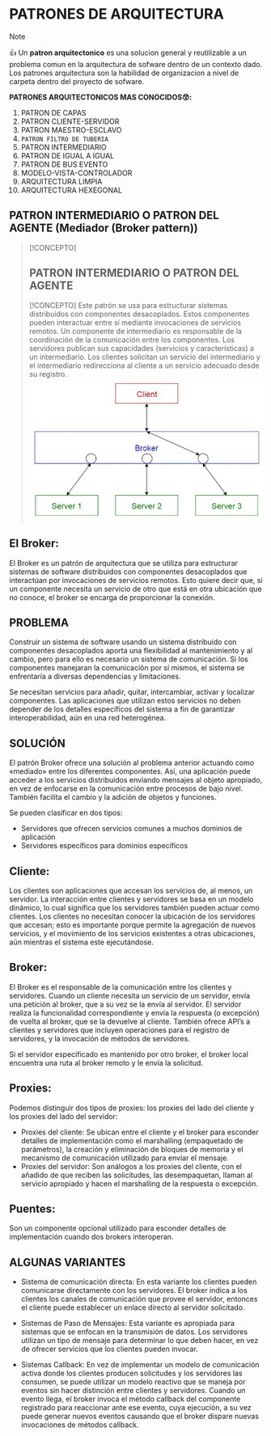 # PATRONES DE ARQUITECTURA
> [!NOTE]
> 👍 Un **patron arquitectonico** es una solucion general y reutilizable a un problema comun en la arquitectura de sofware dentro de un contexto dado. Los patrones arquitectura son la habilidad de organizacion a nivel de carpeta dentro del proyecto de sofware.

**PATRONES ARQUITECTONICOS MAS CONOCIDOS😲:**

1. PATRON DE CAPAS
2. PATRON CLIENTE-SERVIDOR
3. PATRON MAESTRO-ESCLAVO
4. `PATRON FILTRO DE TUBERIA`
5. PATRON INTERMEDIARIO
6. PATRON DE IGUAL A IGUAL
7. PATRON DE BUS EVENTO
8. MODELO-VISTA-CONTROLADOR
9. ARQUITECTURA LIMPIA
10. ARQUITECTURA HEXEGONAL


## PATRON INTERMEDIARIO O PATRON DEL AGENTE (Mediador (Broker pattern))
> [!CONCEPTO]
> ## PATRON INTERMEDIARIO O PATRON DEL AGENTE
> [!CONCEPTO]
Este patrón se usa para estructurar sistemas distribuidos con componentes desacoplados. Estos componentes pueden interactuar entre sí mediante invocaciones de servicios remotos. Un componente de intermediario es responsable de la coordinación de la comunicación entre los componentes. 
Los servidores publican sus capacidades (servicios y características) a un intermediario. Los clientes solicitan un servicio del intermediario y el intermediario redirecciona al cliente a un servicio adecuado desde su registro.
![alt text](image.png)

## El Broker:
El Broker es un patrón de arquitectura que se utiliza para estructurar sistemas de software distribuidos con componentes desacoplados que interactúan por invocaciones de servicios remotos. Esto quiere decir que, si un componente necesita un servicio de otro que está en otra ubicación que no conoce, el broker se encarga de proporcionar la conexión.

## PROBLEMA
Construir un sistema de software usando un sistema distribuido con componentes desacoplados aporta una flexibilidad al mantenimiento y al cambio, pero para ello es necesario un sistema de comunicación. Si los componentes manejaran la comunicación por sí mismos, el sistema se enfrentaría a diversas dependencias y limitaciones.

Se necesitan servicios para añadir, quitar, intercambiar, activar y localizar componentes. Las aplicaciones que utilizan estos servicios no deben depender de los detalles específicos del sistema a fin de garantizar interoperabilidad, aún en una red heterogénea.

## SOLUCIÓN
El patrón Broker ofrece una solución al problema anterior actuando como «mediado» entre los diferentes componentes. Así, una aplicación puede acceder a los servicios distribuidos enviando mensajes al objeto apropiado, en vez de enfocarse en la comunicación entre procesos de bajo nivel. También facilita el cambio y la adición de objetos y funciones.


Se pueden clasificar en dos tipos:

- Servidores que ofrecen servicios comunes a muchos dominios de aplicación
- Servidores específicos para dominios específicos
## Cliente:
Los clientes son aplicaciones que accesan los servicios de, al menos, un servidor. La interacción entre clientes y servidores se basa en un modelo dinámico, lo cual significa que los servidores también pueden actuar como clientes. Los clientes no necesitan conocer la ubicación de los servidores que accesan; esto es importante porque permite la agregación de nuevos servicios, y el movimiento de los servicios existentes a otras ubicaciones, aún mientras el sistema este ejecutándose.

## Broker:
El Broker es el responsable de la comunicación entre los clientes y servidores. Cuando un cliente necesita un servicio de un servidor, envía una petición al broker, que a su vez se la envía al servidor. El servidor realiza la funcionalidad correspondiente y envía la respuesta (o excepción) de vuelta al broker, que se la devuelve al cliente. También ofrece API’s a clientes y servidores que incluyen operaciones para el registro de servidores, y la invocación de métodos de servidores.

Si el servidor especificado es mantenido por otro broker, el broker local encuentra una ruta al broker remoto y le envía la solicitud.

## Proxies:
Podemos distinguir dos tipos de proxies: los proxies del lado del cliente y los proxies del lado del servidor:

- Proxies del cliente: Se ubican entre el cliente y el broker para esconder detalles de implementación como el marshalling (empaquetado de parámetros), la creación y eliminación de bloques de memoria y el mecanismo de comunicación utilizado para enviar el mensaje.
- Proxies del servidor: Son análogos a los proxies del cliente, con el añadido de que reciben las solicitudes, las desempaquetan, llaman al servicio apropiado y hacen el marshalling de la respuesta o excepción.
## Puentes:
Son un componente opcional utilizado para esconder detalles de implementación cuando dos brokers interoperan.

## ALGUNAS VARIANTES
- Sistema de comunicación directa:
En esta variante los clientes pueden comunicarse directamente con los servidores. El broker indica a los clientes los canales de comunicación que provee el servidor, entonces el cliente puede establecer un enlace directo al servidor solicitado.

- Sistemas de Paso de Mensajes:
Esta variante es apropiada para sistemas que se enfocan en la transmisión de datos. Los servidores utilizan un tipo de mensaje para determinar lo que deben hacer, en vez de ofrecer servicios que los clientes pueden invocar.

- Sistemas Callback:
En vez de implementar un modelo de comunicación activa donde los clientes producen solicitudes y los servidores las consumen, se puede utilizar un modelo reactivo que se maneja por eventos sin hacer distinción entre clientes y servidores. Cuando un evento llega, el broker invoca el método callback del componente registrado para reaccionar ante ese evento, cuya ejecución, a su vez puede generar nuevos eventos causando que el broker dispare nuevas invocaciones de métodos callback.


